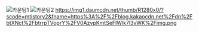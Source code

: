 ![카운팅1](https://user-images.githubusercontent.com/69200763/150836973-fa846859-43fc-4e5a-88aa-d90aace0e7ea.png)
![카운팅2](https://user-images.githubusercontent.com/69200763/150836995-26bae36e-98b0-477d-956d-73812ae0bbe7.png)
https://img1.daumcdn.net/thumb/R1280x0/?scode=mtistory2&fname=https%3A%2F%2Fblog.kakaocdn.net%2Fdn%2FbtXNct%2FbtrrpTVoprY%2FV0AzvpKmtSeFIWlk7l3vWK%2Fimg.png